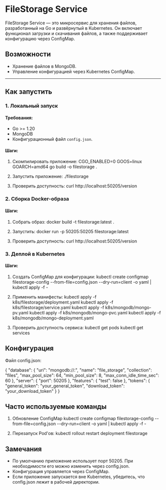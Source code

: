 # FileStorage Service

FileStorage Service — это микросервис для хранения файлов, разработанный на Go и развёрнутый в Kubernetes. Он включает функционал загрузки и скачивания файлов, а также поддерживает конфигурацию через ConfigMap.

## Возможности

- Хранение файлов в MongoDB.
- Управление конфигурацией через Kubernetes ConfigMap.

---

## Как запустить

### 1. Локальный запуск

#### Требования:
- Go >= 1.20
- MongoDB
- Конфигурационный файл `config.json`.

#### Шаги:
1. Скомпилировать приложение:
   CGO_ENABLED=0 GOOS=linux GOARCH=amd64 go build -o filestorage .

2. Запустить приложение:
   ./filestorage

3. Проверить доступность:
   curl http://localhost:50205/version

### 2. Сборка Docker-образа

#### Шаги:
1. Собрать образ:
   docker build -t filestorage:latest .

2. Запустить:
   docker run -p 50205:50205 filestorage:latest

3. Проверить доступность:
   curl http://localhost:50205/version

### 3. Деплой в Kubernetes

#### Шаги:
1. Создать ConfigMap для конфигурации:
   kubectl create configmap filestorage-config --from-file=config.json --dry-run=client -o yaml | kubectl apply -f -

2. Применить манифесты:
   kubectl apply -f k8s/filestorage/deployment.yaml
   kubectl apply -f k8s/filestorage/service.yaml
   kubectl apply -f k8s/mongodb/mongo-pv.yaml
   kubectl apply -f k8s/mongodb/mongo-pvc.yaml
   kubectl apply -f k8s/mongodb/mongo-deployment.yaml

3. Проверить доступность сервиса:
   kubectl get pods
   kubectl get services

## Конфигурация

Файл config.json:

{
    "database": {
        "uri": "mongodb://<host>:<port>",
        "name": "file_storage",
        "collection": "files",
        "max_pool_size": 64,
        "min_pool_size": 8,
        "max_conn_idle_time_sec": 60
    },
    "server": {
        "port": 50205
    },
    "features": {
        "test": false
    },
    "tokens": {
        "general_token": "your_general_token",
        "download_token": "your_download_token"
    }
}

## Часто используемые команды

1. Обновление ConfigMap
   kubectl create configmap filestorage-config --from-file=config.json --dry-run=client -o yaml | kubectl apply -f -

2. Перезапуск Pod'ов:
   kubectl rollout restart deployment filestorage

## Замечания

- По умолчанию приложение использует порт 50205. При необходимости его можно изменить через config.json.
- Конфигурация управляется через ConfigMap.
- Если приложение запускается вне Kubernetes, убедитесь, что config.json лежит в рабочей директории.